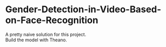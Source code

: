 # Gender-Detection-in-Video-Based-on-Face-Recognition
A pretty naive solution for this project. </br>
Build the model with Theano.
